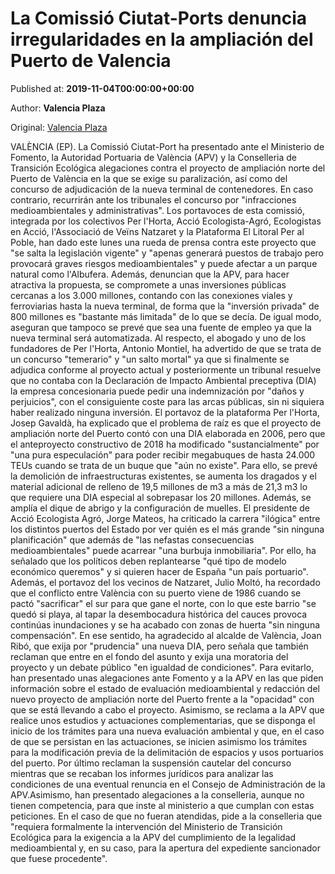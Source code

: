 
# La Comissió Ciutat-Ports denuncia irregularidades en la ampliación del Puerto de Valencia 

Published at: **2019-11-04T00:00:00+00:00**

Author: **Valencia Plaza**

Original: [Valencia Plaza](https://valenciaplaza.com/la-comissio-ciutat-portsdenuncia-irregularidades-en-la-ampliacion-del-puerto-de-valencia)

VALÈNCIA (EP). La Comissió Ciutat-Port ha presentado ante el Ministerio de Fomento, la Autoridad Portuaria de València (APV) y la Conselleria de Transición Ecológica alegaciones contra el proyecto de ampliación norte del Puerto de València en la que se exige su paralización, así como del concurso de adjudicación de la nueva terminal de contenedores. En caso contrario, recurrirán ante los tribunales el concurso por "infracciones medioambientales y administrativas".
Los portavoces de esta comissió, integrada por los colectivos Per l'Horta, Acció Ecologista-Agró, Ecologistas en Acció, l'Associació de Veïns Natzaret y la Plataforma El Litoral Per al Poble, han dado este lunes una rueda de prensa contra este proyecto que "se salta la legislación vigente" y "apenas generará puestos de trabajo pero provocará graves riesgos medioambientales" y puede afectar a un parque natural como l'Albufera.
Además, denuncian que la APV, para hacer atractiva la propuesta, se compromete a unas inversiones públicas cercanas a los 3.000 millones, contando con las conexiones viales y ferroviarias hasta la nueva terminal, de forma que la "inversión privada" de 800 millones es "bastante más limitada" de lo que se decía. De igual modo, aseguran que tampoco se prevé que sea una fuente de empleo ya que la nueva terminal será automatizada.
Al respecto, el abogado y uno de los fundadores de Per l'Horta, Antonio Montiel, ha advertido de que se trata de un concurso "temerario" y "un salto mortal" ya que si finalmente se adjudica conforme al proyecto actual y posteriormente un tribunal resuelve que no contaba con la Declaración de Impacto Ambiental preceptiva (DIA) la empresa concesionaria puede pedir una indemnización por "daños y perjuicios", con el consiguiente coste para las arcas públicas, sin ni siquiera haber realizado ninguna inversión.
El portavoz de la plataforma Per l'Horta, Josep Gavaldà, ha explicado que el problema de raíz es que el proyecto de ampliación norte del Puerto contó con una DIA elaborada en 2006, pero que el anteproyecto constructivo de 2018 ha modificado "sustancialmente" por "una pura especulación" para poder recibir megabuques de hasta 24.000 TEUs cuando se trata de un buque que "aún no existe".
Para ello, se prevé la demolición de infraestructuras existentes, se aumenta los dragados y el material adicional de relleno de 19,5 millones de m3 a más de 21,3 m3 lo que requiere una DIA especial al sobrepasar los 20 millones. Además, se amplía el dique de abrigo y la configuración de muelles.
El presidente de Acció Ecologista Agró, Jorge Mateos, ha criticado la carrera "ilógica" entre los distintos puertos del Estado por ver quién es el más grande "sin ninguna planificación" que además de "las nefastas consecuencias medioambientales" puede acarrear "una burbuja inmobiliaria". Por ello, ha señalado que los políticos deben replantearse "qué tipo de modelo económico queremos" y si quieren hacer de España "un país portuario".
Además, el portavoz del los vecinos de Natzaret, Julio Moltó, ha recordado que el conflicto entre València con su puerto viene de 1986 cuando se pactó "sacrificar" el sur para que gane el norte, con lo que este barrio "se quedó si playa, al tapar la desembocadura histórica del cauces provoca continúas inundaciones y se ha acabado con zonas de huerta "sin ninguna compensación".
En ese sentido, ha agradecido al alcalde de València, Joan Ribó, que exija por "prudencia" una nueva DIA, pero señala que también reclaman que entre en el fondo del asunto y exija una moratoria del proyecto y un debate público "en igualdad de condiciones".
Para evitarlo, han presentado unas alegaciones ante Fomento y a la APV en las que piden información sobre el estado de evaluación medioambiental y redacción del nuevo proyecto de ampliación norte del Puerto frente a la "opacidad" con que se está llevando a cabo el proyecto.
Asimismo, se reclama a la APV que realice unos estudios y actuaciones complementarias, que se disponga el inicio de los trámites para una nueva evaluación ambiental y que, en el caso de que se persistan en las actuaciones, se inicien asimismo los trámites para la modificación previa de la delimitación de espacios y usos portuarios del puerto.
Por último reclaman la suspensión cautelar del concurso mientras que se recaban los informes jurídicos para analizar las condiciones de una eventual renuncia en el Consejo de Administración de la APV.Asimismo, han presentado alegaciones a la conselleria, aunque no tienen competencia, para que inste al ministerio a que cumplan con estas peticiones.
En el caso de que no fueran atendidas, pide a la conselleria que "requiera formalmente la intervención del Ministerio de Transición Ecológica para la exigencia a la APV del cumplimiento de la legalidad medioambiental y, en su caso, para la apertura del expediente sancionador que fuese procedente".
